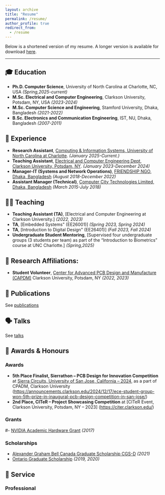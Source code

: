 ```yaml
---
layout: archive
title: "Resume"
permalink: /resume/
author_profile: true
redirect_from:
  - /resume
---
```


Below is a shortened version of my resume. A longer version is available for download [here](../files/resume.pdf).

---

## 🎓 Education

- __Ph.D. Computer Science__, University of North Carolina at Charlotte, NC, USA _(Spring,2025-current)_
- __M.Sc. Electrical and Computer Engineering__, Clarkson University, Potsdam, NY, USA _(2023-2024)_
- __M.Sc. Computer Science and Engineering__, Stamford University, Dhaka, Bangladesh _(2021-2022)_
- __B.Sc. Electronics and Communication Engineering__, IST, NU, Dhaka, Bangladesh _(2007-2011)_

## 💼 Experience

- __Research Assistant__, [Computing & Information Systems, University of North Carolina at Charlotte](https://www.charlotte.edu). _(January 2025-Current.)_
- __Teaching Assistant__, [Electrical and Computer Engineering Dept, Clarkson University, Potsdam, NY](https://www.clarkson.edu). _(January 2023-December 2024)_
- __Manager-IT (Systems and Network Operations)__, [FRIENDSHIP NGO, Dhaka, Bangladesh](https://www.friendship.ngo/) _(August 2018-December 2022)_
- __Assistant Manager (Technical)__, [Computer City Technologies Limited, Dhaka, Bangladesh](https://www.comcitybd.com) _(March 2015-July 2018)_

## 🧑‍🏫 Teaching 

- __Teaching Assistant (TA)__, [Electrical and Computer Engineering at Clarkson University.] _(2022, 2023)_
- __TA__, [Embedded Systems" (EE26001)] _(Spring 2023, Spring 2024)_
- __TA__, [Introduction to Digital Design" (EE26401)] _(Fall 2023, Fall 2024)_
- __Undergraduate Student Mentoring__, [Supervised four undergraduate groups (3 students per team) as part of the “Introduction to Biometrics” course at UNC Charlotte.] _(Spring,2025)_

## 📄 Research Affiliations:

- __Student Volunteer__, [Center for Advanced PCB Design and Manufacture (CAPDM)](https://sites.clarkson.edu/capdm/) Clarkson University, Potsdam, NY _(2022, 2023)_

## 📄 Publications

See [publications](../publications)

## 🗣️ Talks

See [talks](../talks)
  
## 🏅 Awards & Honours

### Awards

- __5th Place Finalist, Sierrathon – PCB Design for Innovation Competition__ at [Sierra Circuits, University of San Jose, California – 2024](https://sierraconnect.protoexpress.com/t/sierrathon-a-pcb-design-hackathon-for-engineering-students/1761), as a part of CPADM, Clarkson University (https://announcements.clarkson.edu/2024/12/17/ece-student-group-won-5th-prize-in-inaugural-pcb-design-competition-in-san-jose/)
- __2nd Place, CITeR – Project Showcasing Competition__ at [CITeR Event, Clarkson University, Potsdam, NY – 2023] (https://citer.clarkson.edu/)

### Grants

#- [NVIDIA Academic Hardware Grant](https://mynvidia.force.com/HardwareGrant/s/Application) _(2017)_

### Scholarships

- [Alexander Graham Bell Canada Graduate Scholarship CGS-D](https://www.nserc-crsng.gc.ca/Students-Etudiants/PG-CS/BellandPostgrad-BelletSuperieures_eng.asp) _(2021)_
- [Ontario Graduate Scholarship](https://osap.gov.on.ca/OSAPPortal/en/A-ZListofAid/PRDR019245.html) _(2019, 2020)_

## 🤝 Service

### Professional


